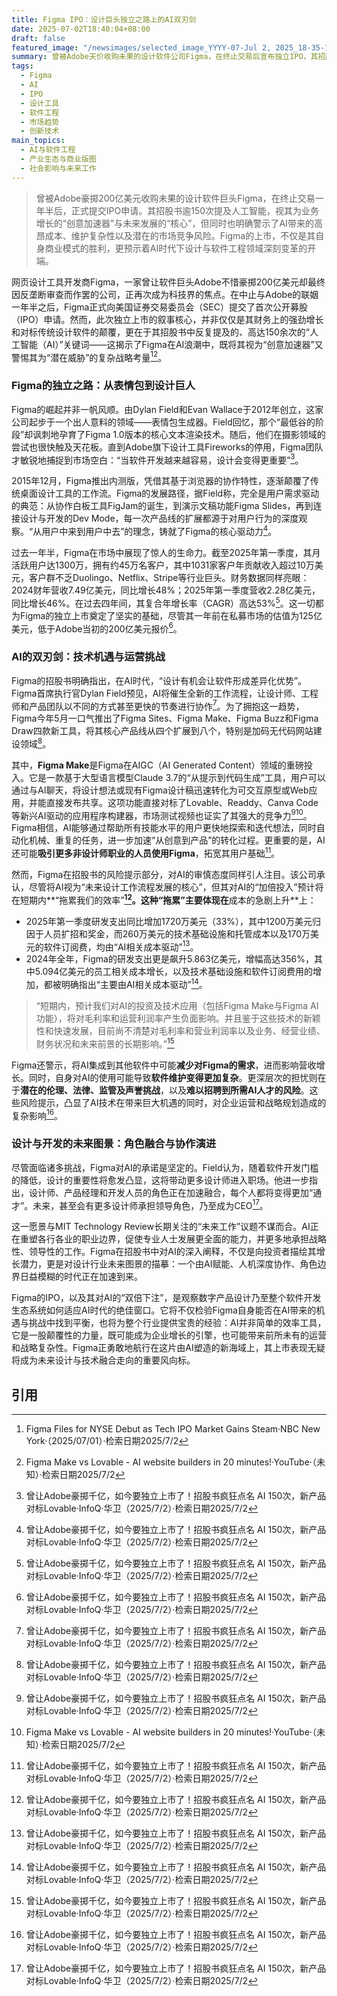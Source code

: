 ```yaml
---
title: Figma IPO：设计巨头独立之路上的AI双刃剑
date: 2025-07-02T18:40:04+08:00
draft: false
featured_image: "/newsimages/selected_image_YYYY-07-Jul 2, 2025_18-35-16-865.jpg"
summary: 曾被Adobe天价收购未果的设计软件公司Figma，在终止交易后宣布独立IPO，其招股书150余次提及AI。Figma将AI视为加速创意和未来工作流程的核心，并已推出AI驱动的新工具如Figma Make，但同时警告AI投资将短期内显著增加研发成本，对毛利率产生负面影响，并带来潜在的法律伦理风险和人才挑战。Figma的上市不仅是其商业成功，更是AI重塑设计与软件工程行业，以及未来工作模式转变的缩影。
tags: 
  - Figma
  - AI
  - IPO
  - 设计工具
  - 软件工程
  - 市场趋势
  - 创新技术
main_topics: 
  - AI与软件工程
  - 产业生态与商业版图
  - 社会影响与未来工作
---
```


> 曾被Adobe豪掷200亿美元收购未果的设计软件巨头Figma，在终止交易一年半后，正式提交IPO申请。其招股书逾150次提及人工智能，视其为业务增长的“创意加速器”与未来发展的“核心”，但同时也明确警示了AI带来的高昂成本、维护复杂性以及潜在的市场竞争风险。Figma的上市，不仅是其自身商业模式的胜利，更预示着AI时代下设计与软件工程领域深刻变革的开端。

网页设计工具开发商Figma，一家曾让软件巨头Adobe不惜豪掷200亿美元却最终因反垄断审查而作罢的公司，正再次成为科技界的焦点。在中止与Adobe的联姻一年半之后，Figma正式向美国证券交易委员会（SEC）提交了首次公开募股（IPO）申请。然而，此次独立上市的叙事核心，并非仅仅是其财务上的强劲增长和对标传统设计软件的颠覆，更在于其招股书中反复提及的、高达150余次的“人工智能（AI）”关键词——这揭示了Figma在AI浪潮中，既将其视为“创意加速器”又警惕其为“潜在威胁”的复杂战略考量[^3][^4]。

### Figma的独立之路：从表情包到设计巨人

Figma的崛起并非一帆风顺。由Dylan Field和Evan Wallace于2012年创立，这家公司起步于一个出人意料的领域——表情包生成器。Field回忆，那个“最低谷的阶段”却讽刺地孕育了Figma 1.0版本的核心文本渲染技术。随后，他们在摄影领域的尝试也很快触及天花板。直到Adobe旗下设计工具Fireworks的停用，Figma团队才敏锐地捕捉到市场空白：“当软件开发越来越容易，设计会变得更重要”[^1]。

2015年12月，Figma推出内测版，凭借其基于浏览器的协作特性，逐渐颠覆了传统桌面设计工具的工作流。Figma的发展路径，据Field称，完全是用户需求驱动的典范：从协作白板工具FigJam的诞生，到演示文稿功能Figma Slides，再到连接设计与开发的Dev Mode，每一次产品线的扩展都源于对用户行为的深度观察。“从用户中来到用户中去”的理念，铸就了Figma的核心驱动力[^1]。

过去一年半，Figma在市场中展现了惊人的生命力。截至2025年第一季度，其月活跃用户达1300万，拥有约45万名客户，其中1031家客户年贡献收入超过10万美元，客户群不乏Duolingo、Netflix、Stripe等行业巨头。财务数据同样亮眼：2024财年营收7.49亿美元，同比增长48%；2025年第一季度营收2.28亿美元，同比增长46%。在过去四年间，其复合年增长率（CAGR）高达53%[^1]。这一切都为Figma的独立上市奠定了坚实的基础，尽管其一年前在私募市场的估值为125亿美元，低于Adobe当初的200亿美元报价[^1]。

### AI的双刃剑：技术机遇与运营挑战

Figma的招股书明确指出，在AI时代，“设计有机会让软件形成差异化优势”。Figma首席执行官Dylan Field预见，AI将催生全新的工作流程，让设计师、工程师和产品团队以不同的方式甚至更快的节奏进行协作[^1]。为了拥抱这一趋势，Figma今年5月一口气推出了Figma Sites、Figma Make、Figma Buzz和Figma Draw四款新工具，将其核心产品线从四个扩展到八个，特别是加码无代码网站建设领域[^1]。

其中，**Figma Make**是Figma在AIGC（AI Generated Content）领域的重磅投入。它是一款基于大型语言模型Claude 3.7的“从提示到代码生成”工具，用户可以通过与AI聊天，将设计想法或现有Figma设计稿迅速转化为可交互原型或Web应用，并能直接发布共享。这项功能直接对标了Lovable、Readdy、Canva Code等新兴AI驱动的应用程序构建器，市场测试视频也证实了其强大的竞争力[^1][^4]。Figma相信，AI能够通过帮助所有技能水平的用户更快地探索和迭代想法，同时自动化机械、重复的任务，进一步加速“从创意到产品”的转化过程。更重要的是，AI还可能**吸引更多非设计师职业的人员使用Figma**，拓宽其用户基础[^1]。

然而，Figma在招股书的风险提示部分，对AI的审慎态度同样引人注目。该公司承认，尽管将AI视为“未来设计工作流程发展的核心”，但其对AI的“加倍投入”预计将在短期内**“拖累我们的效率”**[^1]。这种“拖累”主要体现在**成本的急剧上升**上：
*   2025年第一季度研发支出同比增加1720万美元（33%），其中1200万美元归因于人员扩招和奖金，而260万美元的技术基础设施和托管成本以及170万美元的软件订阅费，均由“AI相关成本驱动”[^1]。
*   2024年全年，Figma的研发支出更是飙升5.863亿美元，增幅高达356%，其中5.094亿美元的员工相关成本增长，以及技术基础设施和软件订阅费用的增加，都被明确指出“主要由AI相关成本驱动”[^1]。

> “短期内，预计我们对AI的投资及技术应用（包括Figma Make与Figma AI功能），将对毛利率和运营利润率产生负面影响。并且鉴于这些技术的新颖性和快速发展，目前尚不清楚对毛利率和营业利润率以及业务、经营业绩、财务状况和未来前景的长期影响。”[^1]

Figma还警示，将AI集成到其他软件中可能**减少对Figma的需求**，进而影响营收增长。同时，自身对AI的使用可能导致**软件维护变得更加复杂**。更深层次的担忧则在于**潜在的伦理、法律、监管及声誉挑战**，以及**难以招聘到所需AI人才的风险**。这些风险提示，凸显了AI技术在带来巨大机遇的同时，对企业运营和战略规划造成的复杂影响[^1]。

### 设计与开发的未来图景：角色融合与协作演进

尽管面临诸多挑战，Figma对AI的承诺是坚定的。Field认为，随着软件开发门槛的降低，设计的重要性将愈发凸显，这将带动更多设计师进入职场。他进一步指出，设计师、产品经理和开发人员的角色正在加速融合，每个人都将变得更加“通才”。未来，甚至会有更多设计师承担领导角色，乃至成为CEO[^1]。

这一愿景与MIT Technology Review长期关注的“未来工作”议题不谋而合。AI正在重塑各行各业的职业边界，促使专业人士发展更全面的能力，并更多地承担战略性、领导性的工作。Figma在招股书中对AI的深入阐释，不仅是向投资者描绘其增长潜力，更是对设计行业未来图景的描摹：一个由AI赋能、人机深度协作、角色边界日益模糊的时代正在加速到来。

Figma的IPO，以及其对AI的“双倍下注”，是观察数字产品设计乃至整个软件开发生态系统如何适应AI时代的绝佳窗口。它将不仅检验Figma自身能否在AI带来的机遇与挑战中找到平衡，也将为整个行业提供宝贵的经验：AI并非简单的效率工具，它是一股颠覆性的力量，既可能成为企业增长的引擎，也可能带来前所未有的运营和战略复杂性。Figma正勇敢地航行在这片由AI塑造的新海域上，其上市表现无疑将成为未来设计与技术融合走向的重要风向标。

## 引用

[^1]: 曾让Adobe豪掷千亿，如今要独立上市了！招股书疯狂点名 AI 150次，新产品对标Lovable·InfoQ·华卫（2025/7/2）·检索日期2025/7/2
[^2]: Figma Files to go Public·The Register·（2025/07/01）·检索日期2025/7/2
[^3]: Figma Files for NYSE Debut as Tech IPO Market Gains Steam·NBC New York·（2025/07/01）·检索日期2025/7/2
[^4]: Figma Make vs Lovable - AI website builders in 20 minutes!·YouTube·（未知）·检索日期2025/7/2
[^5]: Figma, Inc. S-1 Filing·SEC·（2025/07/01）·检索日期2025/7/2
[^6]: 曾让Adobe豪掷千亿，如今要独立上市了！招股书疯狂点名AI 150次·网易·（2025/7/2）·检索日期2025/7/2
[^7]: 全部资讯·北美生活引擎·（未知）·检索日期2025/7/2
[^8]: 应用程序_标签_网易出品·网易出品·（未知）·检索日期2025/7/2
